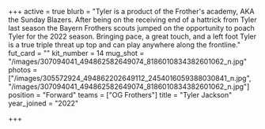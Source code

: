 +++
active = true
blurb = "Tyler is a product of the Frother's academy, AKA the Sunday Blazers. After being on the receiving end of a hattrick from Tyler last season the Bayern Frothers scouts jumped on the opportunity to poach Tyler for the 2022 season. Bringing pace, a great touch, and a left foot Tyler is a true triple threat up top and can play anywhere along the frontline."
fut_card = ""
kit_number = 14
mug_shot = "/images/307094041_494862582649074_8186010834382601062_n.jpg"
photos = ["/images/305572924_494862202649112_2454016059388030841_n.jpg", "/images/307094041_494862582649074_8186010834382601062_n.jpg"]
position = "Forward"
teams = ["OG Frothers"]
title = "Tyler Jackson"
year_joined = "2022"

+++
